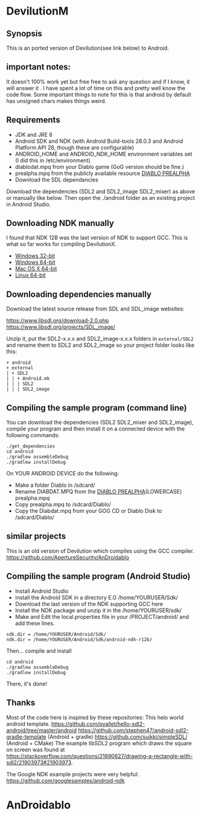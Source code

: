 # DevilutionM

## Synopsis
This is an ported version of Devilution(see link below) to Android. 



## important notes:
It doesn't 100% work yet but free free to ask any question and if I know, it will answer it . I have spent a lot of time on this and pretty well know the code flow. Some important things to note for this is that android by default has unsigned chars makes things weird.


## Requirements
- JDK and JRE 8
- Android SDK and NDK (with Android Build-tools 28.0.3 and Android Platform API 28, though these are configurable)
- ANDROID_HOME and ANDROID_NDK_HOME environment variables set (I did this in /etc/environment)
- diablodat.mpq from your Diablo game (GoG version should be fine.)
- prealpha.mpq from the publicly available resource [DIABLO PREALPHA](https://diablo-evolution.net/files/prereleasedemo.7z) 
- Download the SDL dependancies 

 Download the dependencies (SDL2 and SDL2_image SDL2_mixer) as above or manually like below. Then open the ./android folder as an existing project in Android Studio.
 
## Downloading NDK manually
I found that NDK 12B was the last version of NDK to support GCC. This is what so far works for compiling DevilutionX. 

- [Windows 32-bit](https://dl.google.com/android/repository/android-ndk-r12b-windows-x86.zip) 
- [Windows 64-bit](https://dl.google.com/android/repository/android-ndk-r12b-windows-x86_64.zip)
- [Mac OS X 64-bit](https://dl.google.com/android/repository/android-ndk-r12b-darwin-x86_64.zip)
- [Linux 64-bit](https://dl.google.com/android/repository/android-ndk-r12b-linux-x86_64.zip)


## Downloading dependencies manually

Download the latest source release from SDL and SDL_image websites:

https://www.libsdl.org/download-2.0.php
https://www.libsdl.org/projects/SDL_image/

Unzip it, put the SDL2-x.x.x and SDL2_image-x.x.x folders in `external/SDL2` and rename them to SDL2 and SDL2_image so your project folder looks like this:
```
+ android
+ external
| + SDL2
| | + Android.mk
| | | SDL2
| | | SDL2_image
```

## Compiling the sample program (command line)

You can download the dependencies (SDL2 SDL2_mixer and SDL2_image), compile your program and then install it on a connected device with the following commands:
```
./get_dependencies
cd android
./gradlew assembleDebug
./gradlew installDebug
```
On YOUR ANDROID DEVICE do the following:
- Make a folder Diablo in /sdcard/
- Rename DIABDAT.MPQ from the [DIABLO PREALPHA](https://diablo-evolution.net/files/prereleasedemo.7z)(LOWERCASE) prealpha.mpq
- Copy prealpha.mpq to /sdcard/Diablo/
- Copy the Diabdat.mpq from your GOG CD or Diablo Disk to /sdcard/Diablo/

## similar projects
This is an old version of Devilution which compiles using the GCC compiler. 
https://github.com/ApertureSecurity/AnDroidablo


## Compiling the sample program (Android Studio)

- Install Android Studio
- install the Android SDK in a directory E.G /home/YOURUSER/Sdk/
- Download the last version of the NDK supporting GCC here 
- Install the NDK package and unzip it in the /home/YOURUSER/sdk/
- Make and Edit the local.properties file in your /PROJECT/android/ and add these lines.

```
sdk.dir = /home/YOURUSER/Android/Sdk/
ndk.dir = /home/YOURUSER/Android/Sdk/android-ndk-r12b/
```
Then... compile and install 
```
cd android
./gradlew assembleDebug
./gradlew installDebug
```


There, it's done!

## Thanks

Most of the code here is inspired by these repositories:
This helo world android template.
https://github.com/pvallet/hello-sdl2-android/tree/master/android
https://github.com/stephen47/android-sdl2-gradle-template (Android + gradle)
https://github.com/suikki/simpleSDL/ (Android + CMake)
The example libSDL2 program which draws the square on screen was found at https://stackoverflow.com/questions/21890627/drawing-a-rectangle-with-sdl2/21903973#21903973.

The Google NDK example projects were very helpful: https://github.com/googlesamples/android-ndk
# AnDroidablo

